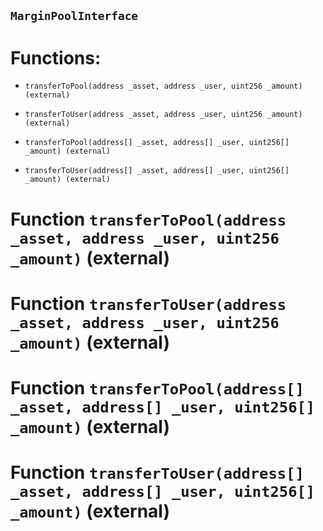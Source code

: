 ## `MarginPoolInterface`

# Functions:

- `transferToPool(address _asset, address _user, uint256 _amount) (external)`

- `transferToUser(address _asset, address _user, uint256 _amount) (external)`

- `transferToPool(address[] _asset, address[] _user, uint256[] _amount) (external)`

- `transferToUser(address[] _asset, address[] _user, uint256[] _amount) (external)`

# Function `transferToPool(address _asset, address _user, uint256 _amount)` (external)

# Function `transferToUser(address _asset, address _user, uint256 _amount)` (external)

# Function `transferToPool(address[] _asset, address[] _user, uint256[] _amount)` (external)

# Function `transferToUser(address[] _asset, address[] _user, uint256[] _amount)` (external)
